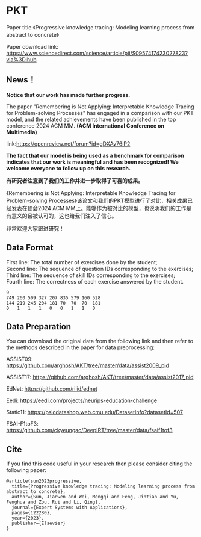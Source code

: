 # PKT
Paper title:《Progressive knowledge tracing: Modeling learning process from abstract to concrete》  

Paper download link: https://www.sciencedirect.com/science/article/pii/S0957417423027823?via%3Dihub   

## News！
**Notice that our work has made further progress.** 

The paper "Remembering is Not Applying: Interpretable Knowledge Tracing for Problem-solving Processes" has engaged in a comparison with our PKT model, and the related achievements have been published in the top conference 2024 ACM MM. **(ACM International Conference on Multimedia)**

link:https://openreview.net/forum?id=gDXAv76iP2

**The fact that our model is being used as a benchmark for comparison indicates that our work is meaningful and has been recognized!  We welcome everyone to follow up on this research.**

**有研究者注意到了我们的工作并进一步取得了可喜的成果。**

《Remembering is Not Applying: Interpretable Knowledge Tracing for Problem-solving Processes》该论文和我们的PKT模型进行了对比，相关成果已经发表在顶会2024 ACM MM上。能够作为被对比的模型，也说明我们的工作是有意义的且被认可的，这也给我们注入了信心。

非常欢迎大家跟进研究！

## Data Format
First line: The total number of exercises done by the student;  
Second line: The sequence of question IDs corresponding to the exercises;  
Third line: The sequence of skill IDs corresponding to the exercises;  
Fourth line: The correctness of each exercise answered by the student.

```
9								
749	260	509	327	207	835	579	160	528
144	219	245	204	181	70	70	70	181
0	1	1	1	0	0	1	1	0
```


## Data Preparation
You can download the original data from the following link and then refer to the methods described in the paper for data preprocessing:  

ASSIST09: https://github.com/arghosh/AKT/tree/master/data/assist2009_pid  

ASSIST17: https://github.com/arghosh/AKT/tree/master/data/assist2017_pid  

EdNet: https://github.com/riiid/ednet  

Eedi: https://eedi.com/projects/neurips-education-challenge  

Static11: https://pslcdatashop.web.cmu.edu/DatasetInfo?datasetId=507  

FSAI-F1toF3: https://github.com/ckyeungac/DeepIRT/tree/master/data/fsaif1tof3

## Cite
If you find this code useful in your research then please consider citing the following paper:  
```
@article{sun2023progressive,
  title={Progressive knowledge tracing: Modeling learning process from abstract to concrete},
  author={Sun, Jianwen and Wei, Mengqi and Feng, Jintian and Yu, Fenghua and Zou, Rui and Li, Qing},
  journal={Expert Systems with Applications},
  pages={122280},
  year={2023},
  publisher={Elsevier}
}
```





